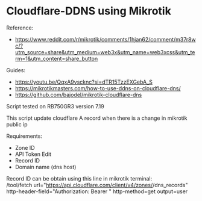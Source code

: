 # Cloudflare-DDNS using Mikrotik 

Reference:
- https://www.reddit.com/r/mikrotik/comments/1hjan62/comment/m37r8wc/?utm_source=share&utm_medium=web3x&utm_name=web3xcss&utm_term=1&utm_content=share_button

Guides:  
- https://youtu.be/QqxA9vscknc?si=dTR15TzzEXGebA_S 
- https://mikrotikmasters.com/how-to-use-ddns-on-cloudflare-dns/ 
- https://github.com/bajodel/mikrotik-cloudflare-dns

Script tested on RB750GR3 version 7.19

This script update cloudflare A record when there is a change in mikrotik public ip

Requirements:
- Zone ID
- API Token Edit
- Record ID
- Domain name (dns host)

Record ID can be obtain using this line in mikrotik terminal: \
/tool/fetch url="https://api.cloudflare.com/client/v4/zones/<ZONE ID>/dns_records" http-header-field="Authorization: Bearer <READ API TOKEN>" http-method=get output=user
